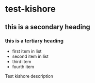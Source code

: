 # test-kishore
## this is a secondary heading
### this is a tertiary heading

* first item in list
* second item in list
* third item
* fourth item

Test kishore description
